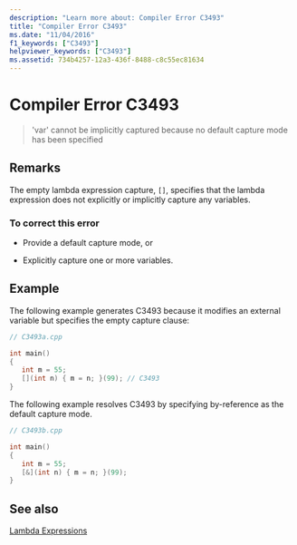 ```yaml
---
description: "Learn more about: Compiler Error C3493"
title: "Compiler Error C3493"
ms.date: "11/04/2016"
f1_keywords: ["C3493"]
helpviewer_keywords: ["C3493"]
ms.assetid: 734b4257-12a3-436f-8488-c8c55ec81634
---
```

# Compiler Error C3493

> 'var' cannot be implicitly captured because no default capture mode has been specified

## Remarks

The empty lambda expression capture, `[]`, specifies that the lambda expression does not explicitly or implicitly capture any variables.

### To correct this error

- Provide a default capture mode, or

- Explicitly capture one or more variables.

## Example

The following example generates C3493 because it modifies an external variable but specifies the empty capture clause:

```cpp
// C3493a.cpp

int main()
{
   int m = 55;
   [](int n) { m = n; }(99); // C3493
}
```

The following example resolves C3493 by specifying by-reference as the default capture mode.

```cpp
// C3493b.cpp

int main()
{
   int m = 55;
   [&](int n) { m = n; }(99);
}
```

## See also

[Lambda Expressions](../../cpp/lambda-expressions-in-cpp.md)
